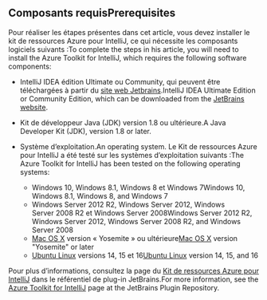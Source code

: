 ## <a name="prerequisites"></a><span data-ttu-id="27db4-101">Composants requis</span><span class="sxs-lookup"><span data-stu-id="27db4-101">Prerequisites</span></span>
<span data-ttu-id="27db4-102">Pour réaliser les étapes présentes dans cet article, vous devez installer le kit de ressources Azure pour IntelliJ, ce qui nécessite les composants logiciels suivants :</span><span class="sxs-lookup"><span data-stu-id="27db4-102">To complete the steps in his article, you will need to install the Azure Toolkit for IntelliJ, which requires the following software components:</span></span>

* <span data-ttu-id="27db4-103">IntelliJ IDEA édition Ultimate ou Community, qui peuvent être téléchargées à partir du [site web Jetbrains](https://www.jetbrains.com/idea/download/).</span><span class="sxs-lookup"><span data-stu-id="27db4-103">IntelliJ IDEA Ultimate Edition or Community Edition, which can be downloaded from the [JetBrains website](https://www.jetbrains.com/idea/download/).</span></span>
* <span data-ttu-id="27db4-104">Kit de développeur Java (JDK) version 1.8 ou ultérieure.</span><span class="sxs-lookup"><span data-stu-id="27db4-104">A Java Developer Kit (JDK), version 1.8 or later.</span></span>
* <span data-ttu-id="27db4-105">Système d’exploitation.</span><span class="sxs-lookup"><span data-stu-id="27db4-105">An operating system.</span></span> <span data-ttu-id="27db4-106">Le Kit de ressources Azure pour IntelliJ a été testé sur les systèmes d’exploitation suivants :</span><span class="sxs-lookup"><span data-stu-id="27db4-106">The Azure Toolkit for IntelliJ has been tested on the following operating systems:</span></span>
  
  * <span data-ttu-id="27db4-107">Windows 10, Windows 8.1, Windows 8 et Windows 7</span><span class="sxs-lookup"><span data-stu-id="27db4-107">Windows 10, Windows 8.1, Windows 8, and Windows 7</span></span>
  * <span data-ttu-id="27db4-108">Windows Server 2012 R2, Windows Server 2012, Windows Server 2008 R2 et Windows Server 2008</span><span class="sxs-lookup"><span data-stu-id="27db4-108">Windows Server 2012 R2, Windows Server 2012, Windows Server 2008 R2, and Windows Server 2008</span></span>
  * <span data-ttu-id="27db4-109">[Mac OS X](http://www.apple.com/osx) version « Yosemite » ou ultérieure</span><span class="sxs-lookup"><span data-stu-id="27db4-109">[Mac OS X](http://www.apple.com/osx) version "Yosemite" or later</span></span>
  * <span data-ttu-id="27db4-110">[Ubuntu Linux](http://www.ubuntu.com) versions 14, 15 et 16</span><span class="sxs-lookup"><span data-stu-id="27db4-110">[Ubuntu Linux](http://www.ubuntu.com) version 14, 15, and 16</span></span>

<span data-ttu-id="27db4-111">Pour plus d’informations, consultez la page du [Kit de ressources Azure pour IntelliJ](https://plugins.jetbrains.com/plugin/8053) dans le référentiel de plug-in JetBrains.</span><span class="sxs-lookup"><span data-stu-id="27db4-111">For more information, see the [Azure Toolkit for IntelliJ](https://plugins.jetbrains.com/plugin/8053) page at the JetBrains Plugin Repository.</span></span>

<!--
> [!IMPORTANT]
> If you are using the Azure Toolkit for Eclipse on Windows, the toolkit requires installing the Azure SDK 2.9.6 or later in order to use the Azure emulator. You have two options for installing the Azure SDK:
> 
> * You can download and install the Azure SDK by using the [Web Platform Installer (WebPI)](http://go.microsoft.com/fwlink/?LinkID=252838).
> * If you do not have the Azure SDK installed when you create your first Azure deployment project, you will be prompted to automatically download install the requisite version of the Azure SDK.
> 
> Note that the Azure SDK is only required on Windows.
> 
> 
-->
